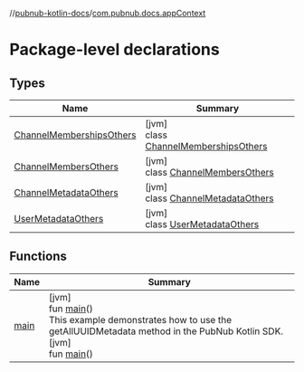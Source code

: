 //[pubnub-kotlin-docs](../../index.md)/[com.pubnub.docs.appContext](index.md)

# Package-level declarations

## Types

| Name | Summary |
|---|---|
| [ChannelMembershipsOthers](-channel-memberships-others/index.md) | [jvm]<br>class [ChannelMembershipsOthers](-channel-memberships-others/index.md) |
| [ChannelMembersOthers](-channel-members-others/index.md) | [jvm]<br>class [ChannelMembersOthers](-channel-members-others/index.md) |
| [ChannelMetadataOthers](-channel-metadata-others/index.md) | [jvm]<br>class [ChannelMetadataOthers](-channel-metadata-others/index.md) |
| [UserMetadataOthers](-user-metadata-others/index.md) | [jvm]<br>class [UserMetadataOthers](-user-metadata-others/index.md) |

## Functions

| Name | Summary |
|---|---|
| [main](main.md) | [jvm]<br>fun [main](main.md)()<br>This example demonstrates how to use the getAllUUIDMetadata method in the PubNub Kotlin SDK.<br>[jvm]<br>fun [main](main.md)() |

